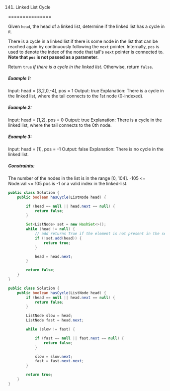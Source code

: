 141. Linked List Cycle

===============

Given `head`, the head of a linked list, determine if the linked list has a cycle in it.

There is a cycle in a linked list if there is some node in the list that can be reached again by continuously following the `next` pointer. Internally, `pos` is used to denote the index of the node that tail's `next` pointer is connected to. **Note that `pos` is not passed as a parameter**.

Return `true` *if there is a cycle in the linked list*. Otherwise, return `false`.

##### Example 1:

Input: head = [3,2,0,-4], pos = 1
Output: true
Explanation: There is a cycle in the linked list, where the tail connects to the 1st node (0-indexed).

##### Example 2:

Input: head = [1,2], pos = 0
Output: true
Explanation: There is a cycle in the linked list, where the tail connects to the 0th node.

##### Example 3:

Input: head = [1], pos = -1
Output: false
Explanation: There is no cycle in the linked list.

##### Constraints:

The number of the nodes in the list is in the range [0, 104].
-105 <= Node.val <= 105
pos is -1 or a valid index in the linked-list.

```java
public class Solution {
    public boolean hasCycle(ListNode head) {

        if (head == null || head.next == null) {
            return false;
        }

        Set<ListNode> set = new HashSet<>();
        while (head != null) {
            // add returns True if the element is not present in the set and is new
            if (!set.add(head)) {
                return true;
            }

            head = head.next;
        }

        return false;
    }
}
```

```java
public class Solution {
    public boolean hasCycle(ListNode head) {
        if (head == null || head.next == null) {
            return false;
        }

        ListNode slow = head;
        ListNode fast = head.next;

        while (slow != fast) {

            if (fast == null || fast.next == null) {
                return false;
            }

            slow = slow.next;
            fast = fast.next.next;
        }

        return true;
    }
}
```

